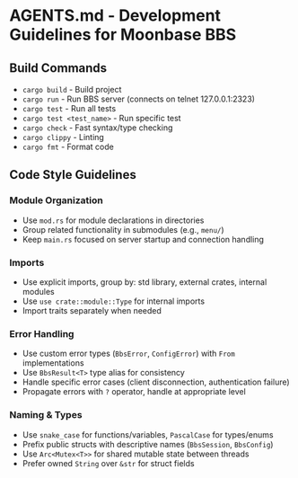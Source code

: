# AGENTS.md - Development Guidelines for Moonbase BBS

## Build Commands
- `cargo build` - Build project
- `cargo run` - Run BBS server (connects on telnet 127.0.0.1:2323)
- `cargo test` - Run all tests
- `cargo test <test_name>` - Run specific test
- `cargo check` - Fast syntax/type checking
- `cargo clippy` - Linting
- `cargo fmt` - Format code

## Code Style Guidelines

### Module Organization
- Use `mod.rs` for module declarations in directories
- Group related functionality in submodules (e.g., `menu/`)
- Keep `main.rs` focused on server startup and connection handling

### Imports
- Use explicit imports, group by: std library, external crates, internal modules
- Use `use crate::module::Type` for internal imports
- Import traits separately when needed

### Error Handling
- Use custom error types (`BbsError`, `ConfigError`) with `From` implementations
- Use `BbsResult<T>` type alias for consistency
- Handle specific error cases (client disconnection, authentication failure)
- Propagate errors with `?` operator, handle at appropriate level

### Naming & Types
- Use `snake_case` for functions/variables, `PascalCase` for types/enums
- Prefix public structs with descriptive names (`BbsSession`, `BbsConfig`)
- Use `Arc<Mutex<T>>` for shared mutable state between threads
- Prefer owned `String` over `&str` for struct fields
